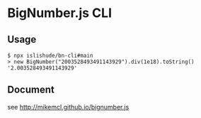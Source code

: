 # BigNumber.js CLI

## Usage

```console
$ npx islishude/bn-cli#main
> new BigNumber("2003528493491143929").div(1e18).toString()
'2.003528493491143929'
```

## Document

see http://mikemcl.github.io/bignumber.js
